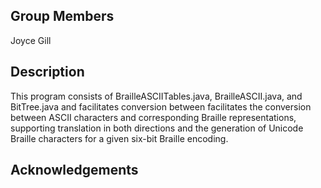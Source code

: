 ## Group Members
Joyce Gill

## Description

This program consists of BrailleASCIITables.java, BrailleASCII.java, and BitTree.java and facilitates conversion between 
facilitates the conversion between ASCII characters and corresponding Braille representations, supporting translation in both directions and the generation of Unicode Braille characters for a given six-bit Braille encoding.
## Acknowledgements
